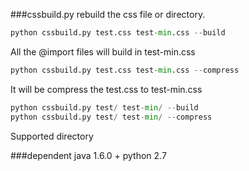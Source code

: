 ###cssbuild.py
rebuild the css file or directory.
```python
python cssbuild.py test.css test-min.css --build
``` 
All the @import files will build in test-min.css
```python
python cssbuild.py test.css test-min.css --compress
```
It will be compress the test.css to test-min.css

```python
python cssbuild.py test/ test-min/ --build
python cssbuild.py test/ test-min/ --compress
```

Supported directory

###dependent
    java 1.6.0 +
    python 2.7
